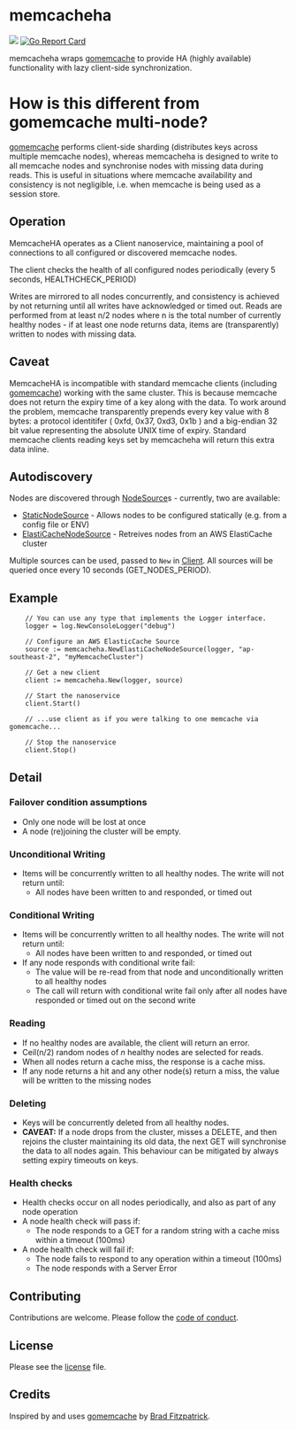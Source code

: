 # memcacheha

[![](https://godoc.org/github.com/apitalent/memcacheha?status.svg)](https://godoc.org/github.com/apitalent/memcacheha) [![Go Report Card](https://goreportcard.com/badge/github.com/apitalent/memcacheha)](https://goreportcard.com/report/github.com/apitalent/memcacheha)

memcacheha wraps [gomemcache](https://github.com/bradfitz/gomemcache) to provide HA (highly available) functionality with lazy client-side synchronization.

# How is this different from gomemcache multi-node?

[gomemcache](https://github.com/bradfitz/gomemcache) performs client-side sharding (distributes keys across multiple memcache nodes), whereas memcacheha 
is designed to write to all memcache nodes and synchronise nodes with missing data during reads. This is useful 
in situations where memcache availability and consistency is not negligible, i.e. when memcache is being used as a 
session store.

## Operation

MemcacheHA operates as a Client nanoservice, maintaining a pool of connections to all configured or discovered memcache
nodes.

The client checks the health of all configured nodes periodically (every 5 seconds, HEALTHCHECK_PERIOD)

Writes are mirrored to all nodes concurrently, and consistency is achieved by not returning until all writes 
have acknowledged or timed out. Reads are performed from at least n/2 nodes where n is the total number of currently
healthy nodes - if at least one node returns data, items are (transparently) written to nodes with missing data. 

## Caveat

MemcacheHA is incompatible with standard memcache clients (including [gomemcache](https://github.com/bradfitz/gomemcache)) working with the same cluster.
This is because memcache does not return the expiry time of a key along with the data. To work around the problem, memcache transparently prepends
every key value with 8 bytes: a protocol identitifer ( 0xfd, 0x37, 0xd3, 0x1b ) and a big-endian 32 bit value representing the absolute UNIX time of
expiry. Standard memcache clients reading keys set by memcacheha will return this extra data inline.

## Autodiscovery

Nodes are discovered through [NodeSource](./node_source.go)s - currently, two are available:

* [StaticNodeSource](./static_node_source.go) - Allows nodes to be configured statically (e.g. from a config file or ENV)
* [ElastiCacheNodeSource](./elasticache_node_source.go) - Retreives nodes from an AWS ElastiCache cluster

Multiple sources can be used, passed to `New` in [Client](./client.go). All sources will be queried once every 10 seconds (GET_NODES_PERIOD).

## Example

```golang
 	// You can use any type that implements the Logger interface.
	logger = log.NewConsoleLogger("debug")

	// Configure an AWS ElasticCache Source
	source := memcacheha.NewElastiCacheNodeSource(logger, "ap-southeast-2", "myMemcacheCluster")  

	// Get a new client
	client := memcacheha.New(logger, source)

	// Start the nanoservice
	client.Start()

	// ...use client as if you were talking to one memcache via gomemcache...

	// Stop the nanoservice
	client.Stop()
```

## Detail

### Failover condition assumptions

* Only one node will be lost at once
* A node (re)joining the cluster will be empty.

### Unconditional Writing

* Items will be concurrently written to all healthy nodes. The write will not return until:
	* All nodes have been written to and responded, or timed out

### Conditional Writing

* Items will be concurrently written to all healthy nodes. The write will not return until:
	* All nodes have been written to and responded, or timed out
* If any node responds with conditional write fail:
	* The value will be re-read from that node and unconditionally written to all healthy nodes
	* The call will return with conditional write fail only after all nodes have responded or timed out on the second write

### Reading

* If no healthy nodes are available, the client will return an error.
* Ceil(n/2) random nodes of _n_ healthy nodes are selected for reads.
* When all nodes return a cache miss, the response is a cache miss.
* If any node returns a hit and any other node(s) return a miss, the value will be written to the missing nodes

### Deleting

* Keys will be concurrently deleted from all healthy nodes.
* **CAVEAT:** If a node drops from the cluster, misses a DELETE, and then rejoins the cluster maintaining its old data, the next GET will synchronise the data to all nodes again. This behaviour can be mitigated by always setting expiry timeouts on keys.

### Health checks

* Health checks occur on all nodes periodically, and also as part of any node operation
* A node health check will pass if:
	* The node responds to a GET for a random string with a cache miss within a timeout (100ms)
* A node health check will fail if:
	* The node fails to respond to any operation within a timeout (100ms)
	* The node responds with a Server Error

## Contributing

Contributions are welcome. Please follow the [code of conduct](./code_of_conduct.md).

## License

Please see the [license](./LICENSE) file.

## Credits

Inspired by and uses [gomemcache](https://github.com/bradfitz/gomemcache) by [Brad Fitzpatrick](https://github.com/bradfitz).